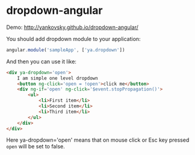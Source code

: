 dropdown-angular
================

Demo: http://yankovsky.github.io/dropdown-angular/

You should add dropdown module to your application:

```javascript
angular.module('sampleApp', ['ya.dropdown'])
```

And then you can use it like:

```html
<div ya-dropdown='open'>
    I am simple one level dropdown
    <button ng-click='open = !open'>click me</button>
    <div ng-if='open' ng-click='$event.stopPropagation()'>
        <ul>
            <li>First item</li>
            <li>Second item</li>
            <li>Third item</li>
        </ul>
    </div>
</div>
```

Here ya-dropdown='open' means that on mouse click or Esc key pressed ```open``` will be set to false.
